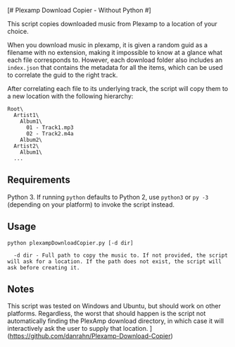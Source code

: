 [# Plexamp Download Copier - Without Python #]

This script copies downloaded music from Plexamp to a location of your choice.

When you download music in plexamp, it is given a random guid as a filename with no extension, making it impossible to know at a glance what each file corresponds to. However, each download folder also includes an `index.json` that contains the metadata for all the items, which can be used to correlate the guid to the right track.

After correlating each file to its underlying track, the script will copy them to a new location with the following hierarchy:

```
Root\
  Artist1\
    Album1\
      01 - Track1.mp3
      02 - Track2.m4a
    Album2\
  Artist2\
    Album1\
  ...
```

## Requirements

Python 3. If running `python` defaults to Python 2, use `python3` or `py -3` (depending on your platform) to invoke the script instead.

## Usage

```
python plexampDownloadCopier.py [-d dir]

  -d dir - Full path to copy the music to. If not provided, the script will ask for a location. If the path does not exist, the script will ask before creating it.
```

## Notes

This script was tested on Windows and Ubuntu, but should work on other platforms. Regardless, the worst that should happen is the script not automatically finding the PlexAmp download directory, in which case it will interactively ask the user to supply that location.
](https://github.com/danrahn/Plexamp-Download-Copier)
